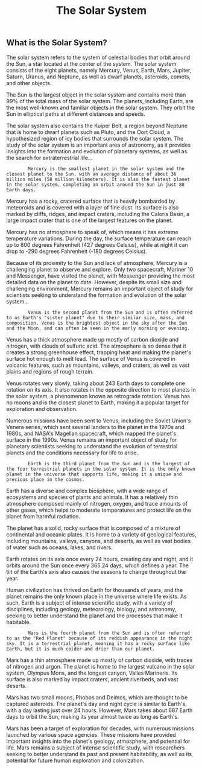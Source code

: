 
<body>
	<header>
		<h1>The Solar System</h1>
		<nav>
			<ul>
			</ul>
		</nav>
	</header>
	<main>
		<section>
			<h2>What is the Solar System?</h2>
			<p>The solar system refers to the system of celestial bodies that orbit around the Sun, a star located at the center of the system. The solar system consists of the eight planets, namely Mercury, Venus, Earth, Mars, Jupiter, Saturn, Uranus, and Neptune, as well as dwarf planets, asteroids, comets, and other objects.

The Sun is the largest object in the solar system and contains more than 99% of the total mass of the solar system. The planets, including Earth, are the most well-known and familiar objects in the solar system. They orbit the Sun in elliptical paths at different distances and speeds.

The solar system also contains the Kuiper Belt, a region beyond Neptune that is home to dwarf planets such as Pluto, and the Oort Cloud, a hypothesized region of icy bodies that surrounds the solar system. The study of the solar system is an important area of astronomy, as it provides insights into the formation and evolution of planetary systems, as well as the search for extraterrestrial life...</p>
		

			
			
			Mercury is the smallest planet in the solar system and the closest planet to the Sun, with an average distance of about 36 million miles (58 million kilometers). It is also the fastest planet in the solar system, completing an orbit around the Sun in just 88 Earth days.

Mercury has a rocky, cratered surface that is heavily bombarded by meteoroids and is covered with a layer of fine dust. Its surface is also marked by cliffs, ridges, and impact craters, including the Caloris Basin, a large impact crater that is one of the largest features on the planet.

Mercury has no atmosphere to speak of, which means it has extreme temperature variations. During the day, the surface temperature can reach up to 800 degrees Fahrenheit (427 degrees Celsius), while at night it can drop to -290 degrees Fahrenheit (-180 degrees Celsius).

Because of its proximity to the Sun and lack of atmosphere, Mercury is a challenging planet to observe and explore. Only two spacecraft, Mariner 10 and Messenger, have visited the planet, with Messenger providing the most detailed data on the planet to date. However, despite its small size and challenging environment, Mercury remains an important object of study for scientists seeking to understand the formation and evolution of the solar system...
		
			
		
			
			
			Venus is the second planet from the Sun and is often referred to as Earth's "sister planet" due to their similar size, mass, and composition. Venus is the brightest object in the sky after the Sun and the Moon, and can often be seen in the early morning or evening.

Venus has a thick atmosphere made up mostly of carbon dioxide and nitrogen, with clouds of sulfuric acid. The atmosphere is so dense that it creates a strong greenhouse effect, trapping heat and making the planet's surface hot enough to melt lead. The surface of Venus is covered in volcanic features, such as mountains, valleys, and craters, as well as vast plains and regions of rough terrain.

Venus rotates very slowly, taking about 243 Earth days to complete one rotation on its axis. It also rotates in the opposite direction to most planets in the solar system, a phenomenon known as retrograde rotation. Venus has no moons and is the closest planet to Earth, making it a popular target for exploration and observation.

Numerous missions have been sent to Venus, including the Soviet Union's Venera series, which sent several landers to the planet in the 1970s and 1980s, and NASA's Magellan spacecraft, which mapped the planet's surface in the 1990s. Venus remains an important object of study for planetary scientists seeking to understand the evolution of terrestrial planets and the conditions necessary for life to arise..
			
        
			
		
			
			
			Earth is the third planet from the Sun and is the largest of the four terrestrial planets in the solar system. It is the only known planet in the universe that supports life, making it a unique and precious place in the cosmos.

Earth has a diverse and complex biosphere, with a wide range of ecosystems and species of plants and animals. It has a relatively thin atmosphere composed mainly of nitrogen, oxygen, and trace amounts of other gases, which helps to moderate temperatures and protect life on the planet from harmful radiation.

The planet has a solid, rocky surface that is composed of a mixture of continental and oceanic plates. It is home to a variety of geological features, including mountains, valleys, canyons, and deserts, as well as vast bodies of water such as oceans, lakes, and rivers.

Earth rotates on its axis once every 24 hours, creating day and night, and it orbits around the Sun once every 365.24 days, which defines a year. The tilt of the Earth's axis also causes the seasons to change throughout the year.

Human civilization has thrived on Earth for thousands of years, and the planet remains the only known place in the universe where life exists. As such, Earth is a subject of intense scientific study, with a variety of disciplines, including geology, meteorology, biology, and astronomy, seeking to better understand the planet and the processes that make it habitable.
			
			
			
			
			
			
			
			Mars is the fourth planet from the Sun and is often referred to as the "Red Planet" because of its reddish appearance in the night sky. It is a terrestrial planet, meaning it has a rocky surface like Earth, but it is much colder and drier than our planet.

Mars has a thin atmosphere made up mostly of carbon dioxide, with traces of nitrogen and argon. The planet is home to the largest volcano in the solar system, Olympus Mons, and the longest canyon, Valles Marineris. Its surface is also marked by impact craters, ancient riverbeds, and vast deserts.

Mars has two small moons, Phobos and Deimos, which are thought to be captured asteroids. The planet's day and night cycle is similar to Earth's, with a day lasting just over 24 hours. However, Mars takes about 687 Earth days to orbit the Sun, making its year almost twice as long as Earth's.

Mars has been a target of exploration for decades, with numerous missions launched by various space agencies. These missions have provided important insights into the planet's geology, atmosphere, and potential for life. Mars remains a subject of intense scientific study, with researchers seeking to better understand its past and present habitability, as well as its potential for future human exploration and colonization.
			
			
			
			
